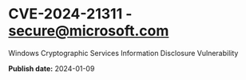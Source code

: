 # CVE-2024-21311 - secure@microsoft.com

Windows Cryptographic Services Information Disclosure Vulnerability

**Publish date:** 2024-01-09

